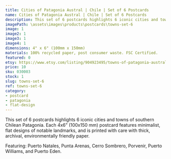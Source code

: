 ```yaml
---
title: Cities of Patagonia Austral | Chile | Set of 6 Postcards
name: Cities of Patagonia Austral | Chile | Set of 6 Postcards
description: This set of 6 postcards highlights 6 iconic cities and towns of southern Chilean Patagonia. Each 4x6” postcard features minimalist, flat designs of notable landmarks, and is printed with care with thick, archival, environmentally friendly paper.
imagePath: \assets\images\products\postcards\towns-set-6
image: 1
image2: 1
image3: 1
image4: 1
dimensions: 4" x 6" (100mm x 150mm)
materials: 100% recycled paper, post consumer waste. FSC Certified.
featured: 0
etsy: https://www.etsy.com/listing/904923495/towns-of-patagonia-austral-chile-set-of
price: 10
sku: 030003
stock: 1
slug: towns-set-6
ref: towns-set-6
category:
- postcard
- patagonia
- flat-design
---
```

This set of 6 postcards highlights 6 iconic cities and towns of southern Chilean Patagonia. Each 4x6” (100x150 mm) postcard features minimalist, flat designs of notable landmarks, and is printed with care with thick, archival, environmentally friendly paper.

Featuring: Puerto Natales, Punta Arenas, Cerro Sombrero, Porvenir, Puerto Williams, and Puerto Eden.
